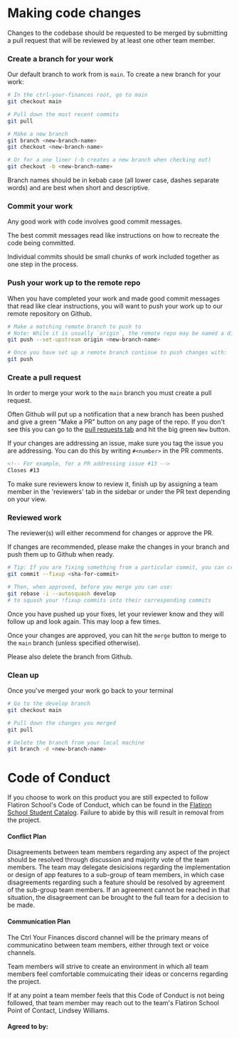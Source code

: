 # Making code changes

Changes to the codebase should be requested to be merged by submitting a pull request that will be reviewed by at least one other team member.

### Create a branch for your work

Our default branch to work from is `main`. To create a new branch for your work:

```sh
# In the ctrl-your-finances root, go to main
git checkout main

# Pull down the most recent commits
git pull

# Make a new branch
git branch <new-branch-name>
git checkout <new-branch-name>

# Or for a one liner (-b creates a new branch when checking out)
git checkout -b <new-branch-name>
```

Branch names should be in kebab case (all lower case, dashes separate words) and are best when short and descriptive.

### Commit your work

Any good work with code involves good commit messages.

The best commit messages read like instructions on how to recreate the code being committed.

Individual commits should be small chunks of work included together as one step in the process.

### Push your work up to the remote repo

When you have completed your work and made good commit messages that read like clear instructions, you will want to push your work up to our remote repository on Github.

```sh
# Make a matching remote branch to push to
# Note: While it is usually `origin`, the remote repo may be named a different alias on your machine
git push --set-upstream origin <new-branch-name>

# Once you have set up a remote branch continue to push changes with:
git push
```

### Create a pull request

In order to merge your work to the `main` branch you must create a pull request.

Often Github will put up a notification that a new branch has been pushed and give a green "Make a PR" button on any page of the repo. If you don't see this you can go to the [pull requests tab](https://github.com/omgitsmiles/ctrl-your-finances/pulls) and hit the big green `New` button.

If your changes are addressing an issue, make sure you tag the issue you are addressing. You can do this by writing `#<number>` in the PR comments.

```md
<!-- For example, for a PR addressing issue #13 -->
Closes #13
```

To make sure reviewers know to review it, finish up by assigning a team member in the 'reviewers' tab in the sidebar or under the PR text depending on your view.

### Reviewed work

The reviewer(s) will either recommend for changes or approve the PR.

If changes are recommended, please make the changes in your branch and push them up to Github when ready.

```bash
# Tip: If you are fixing something from a particular commit, you can create a !fixup commit with
git commit --fixup <sha-for-commit>

# Then, when approved, before you merge you can use:
git rebase -i --autosquash develop
# to squash your !fixup commits into their corresponding commits
```

Once you have pushed up your fixes, let your reviewer know and they will follow up and look again. This may loop a few times.

Once your changes are approved, you can hit the `merge` button to merge to the `main` branch (unless specified otherwise).

Please also delete the branch from Github.

### Clean up

Once you've merged your work go back to your terminal

```sh
# Go to the develop branch
git checkout main

# Pull down the changes you merged
git pull

# Delete the branch from your local machine
git branch -d <new-branch-name>
```


# Code of Conduct

If you choose to work on this product you are still expected to follow Flatiron School's Code of Conduct, which can be found in the [Flatiron School Student Catalog](https://drive.google.com/file/d/1j7_zo7QHdp1Znakk3eENcqJNbvFfbjSD/view).
Failure to abide by this will result in removal from the project.

#### Conflict Plan

Disagreements between team members regarding any aspect of the project should be resolved through discussion and majority vote of the team members.  The team may delegate desicisions regarding the implementation or design of app features to a sub-group of team members, in which case disagreements regarding such a feature should be resolved by agreement of the sub-group team members.  If an agreement cannot be reached in that situation, the disagreement can be brought to the full team for a decision to be made.

#### Communication Plan

The Ctrl Your Finances discord channel will be the primary means of communicatino between team members, either through text or voice channels.

Team members will strive to create an environment in which all team members feel comfortable commuicating their ideas or concerns regarding the project.
  
If at any point a team member feels that this Code of Conduct is not being followed, that team member may reach out to the team's Flatiron School Point of Contact, Lindsey Williams.

#### Agreed to by:



